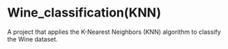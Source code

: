 # Wine_classification(KNN)
 A project that applies the K-Nearest Neighbors (KNN) algorithm to classify the Wine dataset.
